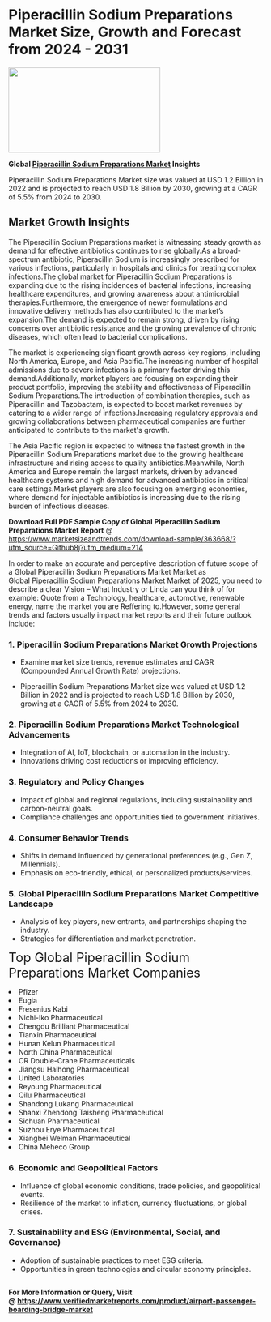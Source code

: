 <H1>Piperacillin Sodium Preparations Market Size, Growth and Forecast from 2024 - 2031</H1><img class="aligncenter size-medium wp-image-584254" src="https://thirdeyenews.in/wp-content/uploads/2024/09/Global-Market-Research-300x168.jpeg" alt="" width="300" height="168" /><p><strong>Global&nbsp;<a href="https://www.marketsizeandtrends.com/download-sample/363668/?utm_source=Github8j?utm_medium=214">Piperacillin Sodium Preparations Market</a> Insights</strong></p><p>Piperacillin Sodium Preparations Market size was valued at USD 1.2 Billion in 2022 and is projected to reach USD 1.8 Billion by 2030, growing at a CAGR of 5.5% from 2024 to 2030.</p><p><h2>Market Growth Insights</h2> <p>The Piperacillin Sodium Preparations market is witnessing steady growth as demand for effective antibiotics continues to rise globally.As a broad-spectrum antibiotic, Piperacillin Sodium is increasingly prescribed for various infections, particularly in hospitals and clinics for treating complex infections.The global market for Piperacillin Sodium Preparations is expanding due to the rising incidences of bacterial infections, increasing healthcare expenditures, and growing awareness about antimicrobial therapies.Furthermore, the emergence of newer formulations and innovative delivery methods has also contributed to the market’s expansion.The demand is expected to remain strong, driven by rising concerns over antibiotic resistance and the growing prevalence of chronic diseases, which often lead to bacterial complications.</p> <p>The market is experiencing significant growth across key regions, including North America, Europe, and Asia Pacific.The increasing number of hospital admissions due to severe infections is a primary factor driving this demand.Additionally, market players are focusing on expanding their product portfolio, improving the stability and effectiveness of Piperacillin Sodium Preparations.The introduction of combination therapies, such as Piperacillin and Tazobactam, is expected to boost market revenues by catering to a wider range of infections.Increasing regulatory approvals and growing collaborations between pharmaceutical companies are further anticipated to contribute to the market's growth.</p> <p>The Asia Pacific region is expected to witness the fastest growth in the Piperacillin Sodium Preparations market due to the growing healthcare infrastructure and rising access to quality antibiotics.Meanwhile, North America and Europe remain the largest markets, driven by advanced healthcare systems and high demand for advanced antibiotics in critical care settings.Market players are also focusing on emerging economies, where demand for injectable antibiotics is increasing due to the rising burden of infectious diseases.</p> <p><span class=""><strong>Download Full PDF Sample Copy of Global Piperacillin Sodium Preparations Market Report</strong> @ <a href="https://www.marketsizeandtrends.com/download-sample/363668/?utm_source=Github8j?utm_medium=214" target="_blank">https://www.marketsizeandtrends.com/download-sample/363668/?utm_source=Github8j?utm_medium=214</a></span></p><p>In order to make an accurate and perceptive description of future scope of a Global&nbsp;Piperacillin Sodium Preparations Market Market as Global&nbsp;Piperacillin Sodium Preparations Market Market of 2025, you need to describe a clear Vision &ndash; What Industry or Linda can you think of for example: Quote from a Technology, healthcare, automotive, renewable energy, name the market you are Reffering to.However, some general trends and factors usually impact market reports and their future outlook include:</p><h3>1.&nbsp;<strong>Piperacillin Sodium Preparations Market Growth Projections</strong></h3><ul><li>Examine market size trends, revenue estimates and CAGR (Compounded Annual Growth Rate) projections.</li><li><p>Piperacillin Sodium Preparations Market size was valued at USD 1.2 Billion in 2022 and is projected to reach USD 1.8 Billion by 2030, growing at a CAGR of 5.5% from 2024 to 2030.</p></li></ul><h3>2.&nbsp;<strong>Piperacillin Sodium Preparations Market Technological Advancements</strong></h3><ul><li>Integration of AI, IoT, blockchain, or automation in the industry.</li><li>Innovations driving cost reductions or improving efficiency.</li></ul><h3>3.&nbsp;<strong>Regulatory and Policy Changes</strong></h3><ul><li>Impact of global and regional regulations, including sustainability and carbon-neutral goals.</li><li>Compliance challenges and opportunities tied to government initiatives.</li></ul><h3>4.&nbsp;<strong>Consumer Behavior Trends</strong></h3><ul><li>Shifts in demand influenced by generational preferences (e.g., Gen Z, Millennials).</li><li>Emphasis on eco-friendly, ethical, or personalized products/services.</li></ul><h3>5.&nbsp;<strong>Global Piperacillin Sodium Preparations Market Competitive Landscape</strong></h3><ul><li>Analysis of key players, new entrants, and partnerships shaping the industry.</li><li>Strategies for differentiation and market penetration.</li></ul><p data-pm-slice="1 1 []"><span style="color: inherit; font-family: inherit; font-size: 25px;">Top Global Piperacillin Sodium Preparations Market Companies</span></p><div class="" data-test-id=""><p><li>Pfizer</li><li> Eugia</li><li> Fresenius Kabi</li><li> Nichi-Iko Pharmaceutical</li><li> Chengdu Brilliant Pharmaceutical</li><li> Tianxin Pharmaceutical</li><li> Hunan Kelun Pharmaceutical</li><li> North China Pharmaceutical</li><li> CR Double-Crane Pharmaceuticals</li><li> Jiangsu Haihong Pharmaceutical</li><li> United Laboratories</li><li> Reyoung Pharmaceutical</li><li> Qilu Pharmaceutical</li><li> Shandong Lukang Pharmaceutical</li><li> Shanxi Zhendong Taisheng Pharmaceutical</li><li> Sichuan Pharmaceutical</li><li> Suzhou Erye Pharmaceutical</li><li> Xiangbei Welman Pharmaceutical</li><li> China Meheco Group</li></p></div><h3>6.&nbsp;<strong>Economic and Geopolitical Factors</strong></h3><ul><li>Influence of global economic conditions, trade policies, and geopolitical events.</li><li>Resilience of the market to inflation, currency fluctuations, or global crises.</li></ul><h3>7.&nbsp;<strong>Sustainability and ESG (Environmental, Social, and Governance)</strong></h3><ul><li>Adoption of sustainable practices to meet ESG criteria.</li><li>Opportunities in green technologies and circular economy principles.</li></ul><h2><strong style="font-size: 14px;">For More Information or Query, Visit @&nbsp;</strong><a style="background-color: #ffffff; font-size: 14px;" href="https://www.marketsizeandtrends.com/report/piperacillin-sodium-preparations-market/" target="_blank">https://www.verifiedmarketreports.com/product/airport-passenger-boarding-bridge-market</a></h2>